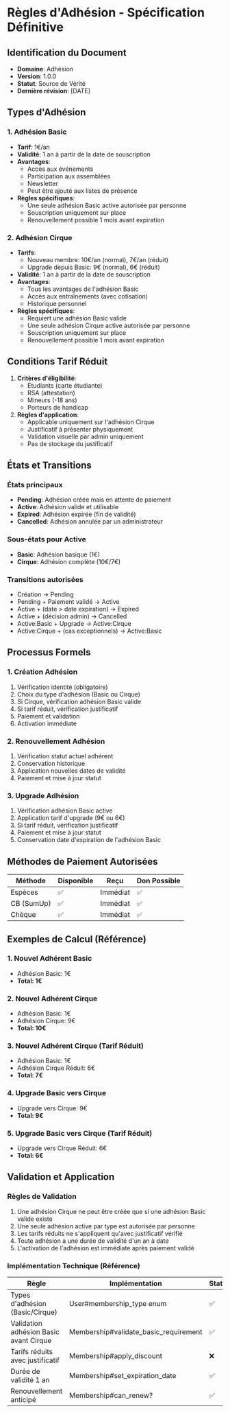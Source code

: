 # Règles d'Adhésion - Spécification Définitive

## Identification du Document
- **Domaine**: Adhésion
- **Version**: 1.0.0
- **Statut**: Source de Vérité
- **Dernière révision**: [DATE]

## Types d'Adhésion

### 1. Adhésion Basic
- **Tarif**: 1€/an
- **Validité**: 1 an à partir de la date de souscription
- **Avantages**:
  * Accès aux événements
  * Participation aux assemblées
  * Newsletter
  * Peut être ajouté aux listes de présence
- **Règles spécifiques**:
  * Une seule adhésion Basic active autorisée par personne
  * Souscription uniquement sur place
  * Renouvellement possible 1 mois avant expiration

### 2. Adhésion Cirque
- **Tarifs**:
  * Nouveau membre: 10€/an (normal), 7€/an (réduit)
  * Upgrade depuis Basic: 9€ (normal), 6€ (réduit)
- **Validité**: 1 an à partir de la date de souscription
- **Avantages**:
  * Tous les avantages de l'adhésion Basic
  * Accès aux entraînements (avec cotisation)
  * Historique personnel
- **Règles spécifiques**:
  * Requiert une adhésion Basic valide
  * Une seule adhésion Cirque active autorisée par personne
  * Souscription uniquement sur place
  * Renouvellement possible 1 mois avant expiration

## Conditions Tarif Réduit
1. **Critères d'éligibilité**:
   - Étudiants (carte étudiante)
   - RSA (attestation)
   - Mineurs (-18 ans)
   - Porteurs de handicap
2. **Règles d'application**:
   - Applicable uniquement sur l'adhésion Cirque
   - Justificatif à présenter physiquement
   - Validation visuelle par admin uniquement
   - Pas de stockage du justificatif

## États et Transitions

### États principaux
- **Pending**: Adhésion créée mais en attente de paiement
- **Active**: Adhésion valide et utilisable
- **Expired**: Adhésion expirée (fin de validité)
- **Cancelled**: Adhésion annulée par un administrateur

### Sous-états pour Active
- **Basic**: Adhésion basique (1€)
- **Cirque**: Adhésion complète (10€/7€)

### Transitions autorisées
- Création → Pending
- Pending + Paiement validé → Active
- Active + (date > date expiration) → Expired
- Active + (décision admin) → Cancelled
- Active:Basic + Upgrade → Active:Cirque
- Active:Cirque + (cas exceptionnels) → Active:Basic

## Processus Formels

### 1. Création Adhésion
1. Vérification identité (obligatoire)
2. Choix du type d'adhésion (Basic ou Cirque)
3. Si Cirque, vérification adhésion Basic valide
4. Si tarif réduit, vérification justificatif
5. Paiement et validation
6. Activation immédiate

### 2. Renouvellement Adhésion
1. Vérification statut actuel adhérent
2. Conservation historique
3. Application nouvelles dates de validité
4. Paiement et mise à jour statut

### 3. Upgrade Adhésion
1. Vérification adhésion Basic active
2. Application tarif d'upgrade (9€ ou 6€)
3. Si tarif réduit, vérification justificatif
4. Paiement et mise à jour statut
5. Conservation date d'expiration de l'adhésion Basic

## Méthodes de Paiement Autorisées
| Méthode | Disponible | Reçu | Don Possible |
|---------|------------|------|--------------|
| Espèces | ✅ | Immédiat | ✅ |
| CB (SumUp) | ✅ | Immédiat | ✅ |
| Chèque | ✅ | Immédiat | ✅ |

## Exemples de Calcul (Référence)

### 1. Nouvel Adhérent Basic
- Adhésion Basic: 1€
- **Total: 1€**

### 2. Nouvel Adhérent Cirque
- Adhésion Basic: 1€
- Adhésion Cirque: 9€
- **Total: 10€**

### 3. Nouvel Adhérent Cirque (Tarif Réduit)
- Adhésion Basic: 1€
- Adhésion Cirque Réduit: 6€
- **Total: 7€**

### 4. Upgrade Basic vers Cirque
- Upgrade vers Cirque: 9€
- **Total: 9€**

### 5. Upgrade Basic vers Cirque (Tarif Réduit)
- Upgrade vers Cirque Réduit: 6€
- **Total: 6€**

## Validation et Application

### Règles de Validation
1. Une adhésion Cirque ne peut être créée que si une adhésion Basic valide existe
2. Une seule adhésion active par type est autorisée par personne
3. Les tarifs réduits ne s'appliquent qu'avec justificatif vérifié
4. Toute adhésion a une durée de validité d'un an à date
5. L'activation de l'adhésion est immédiate après paiement validé

### Implémentation Technique (Référence)
| Règle | Implémentation | Statut |
|-------|----------------|--------|
| Types d'adhésion (Basic/Cirque) | User#membership_type enum | ✅ |
| Validation adhésion Basic avant Cirque | Membership#validate_basic_requirement | ✅ |
| Tarifs réduits avec justificatif | Membership#apply_discount | ❌ |
| Durée de validité 1 an | Membership#set_expiration_date | ✅ |
| Renouvellement anticipé | Membership#can_renew? | ✅ | 